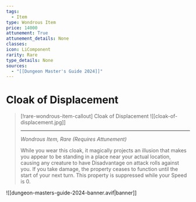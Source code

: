 ```yaml
---
tags:
  - Item
type: Wondrous Item
price: 14000
attunement: True
attunement_details: None
classes:
icon: LiComponent
rarity: Rare
type_details: None
sources:
  - "[[Dungeon Master's Guide 2024]]"
---
```


# Cloak of Displacement

>[!rare-wondrous-item-callout] Cloak of Displacement
>![[cloak-of-displacement.jpg]]
>
>---
>_Wondrous Item, Rare (Requires Attunement)_
>
>While you wear this cloak, it magically projects an illusion that makes you appear to be standing in a place near your actual location, causing any creature to have Disadvantage on attack rolls against you. If you take damage, the property ceases to function until the start of your next turn. This property is suppressed while your Speed is 0.
>


![[dungeon-masters-guide-2024-banner.avif|banner]]
